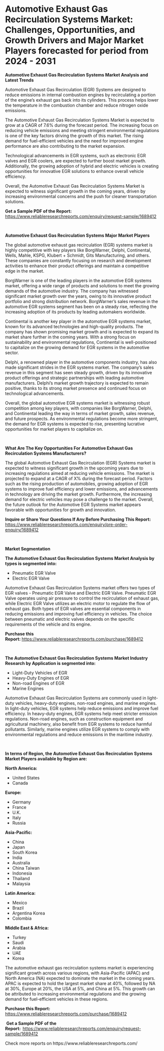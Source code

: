 <p><h1>Automotive Exhaust Gas Recirculation Systems Market: Challenges, Opportunities, and Growth Drivers and Major Market Players forecasted for period from 2024 - 2031</h1></p><p><strong>Automotive Exhaust Gas Recirculation Systems Market Analysis and Latest Trends</strong></p>
<p><p>Automotive Exhaust Gas Recirculation (EGR) Systems are designed to reduce emissions in internal combustion engines by recirculating a portion of the engine’s exhaust gas back into its cylinders. This process helps lower the temperature in the combustion chamber and reduce nitrogen oxide emissions. </p><p>The Automotive Exhaust Gas Recirculation Systems Market is expected to grow at a CAGR of 7.6% during the forecast period. The increasing focus on reducing vehicle emissions and meeting stringent environmental regulations is one of the key factors driving the growth of this market. The rising demand for fuel-efficient vehicles and the need for improved engine performance are also contributing to the market expansion.</p><p>Technological advancements in EGR systems, such as electronic EGR valves and EGR coolers, are expected to further boost market growth. Additionally, the growing adoption of hybrid and electric vehicles is creating opportunities for innovative EGR solutions to enhance overall vehicle efficiency.</p><p>Overall, the Automotive Exhaust Gas Recirculation Systems Market is expected to witness significant growth in the coming years, driven by increasing environmental concerns and the push for cleaner transportation solutions.</p></p>
<p><strong>Get a Sample PDF of the Report:&nbsp;</strong> <a href="https://www.reliableresearchreports.com/enquiry/request-sample/1689412">https://www.reliableresearchreports.com/enquiry/request-sample/1689412</a></p>
<p>&nbsp;</p>
<p><strong>Automotive Exhaust Gas Recirculation Systems Major Market Players</strong></p>
<p><p>The global automotive exhaust gas recirculation (EGR) systems market is highly competitive with key players like BorgWarner, Delphi, Continental, Wells, Mahle, KSPG, Klubert + Schmidt, Gits Manufacturing, and others. These companies are constantly focusing on research and development activities to enhance their product offerings and maintain a competitive edge in the market.</p><p>BorgWarner is one of the leading players in the automotive EGR systems market, offering a wide range of products and solutions to meet the growing demands of the automotive industry. The company has witnessed significant market growth over the years, owing to its innovative product portfolio and strong distribution network. BorgWarner’s sales revenue in the automotive EGR systems segment has been on a steady rise, reflecting the increasing adoption of its products by leading automakers worldwide.</p><p>Continental is another key player in the automotive EGR systems market, known for its advanced technologies and high-quality products. The company has shown promising market growth and is expected to expand its market share further in the coming years. With a strong focus on sustainability and environmental regulations, Continental is well-positioned to capitalize on the growing demand for EGR systems in the automotive sector.</p><p>Delphi, a renowned player in the automotive components industry, has also made significant strides in the EGR systems market. The company’s sales revenue in this segment has seen steady growth, driven by its innovative product offerings and strategic partnerships with leading automotive manufacturers. Delphi’s market growth trajectory is expected to remain positive, thanks to its strong market presence and continued focus on technological advancements.</p><p>Overall, the global automotive EGR systems market is witnessing robust competition among key players, with companies like BorgWarner, Delphi, and Continental leading the way in terms of market growth, sales revenue, and future prospects. As environmental regulations become more stringent, the demand for EGR systems is expected to rise, presenting lucrative opportunities for market players to capitalize on.</p></p>
<p>&nbsp;</p>
<p><strong>What Are The Key Opportunities For Automotive Exhaust Gas Recirculation Systems Manufacturers?</strong></p>
<p><p>The global Automotive Exhaust Gas Recirculation (EGR) Systems market is expected to witness significant growth in the upcoming years due to increasing regulations aimed at reducing vehicle emissions. The market is projected to expand at a CAGR of X% during the forecast period. Factors such as the rising production of automobiles, growing adoption of EGR systems to improve fuel efficiency and lower emissions, and advancements in technology are driving the market growth. Furthermore, the increasing demand for electric vehicles may pose a challenge to the market. Overall, the future outlook for the Automotive EGR Systems market appears favorable with opportunities for growth and innovation.</p></p>
<p><strong>Inquire or Share Your Questions If Any Before Purchasing This Report:</strong> <a href="https://www.reliableresearchreports.com/enquiry/pre-order-enquiry/1689412">https://www.reliableresearchreports.com/enquiry/pre-order-enquiry/1689412</a></p>
<p>&nbsp;</p>
<p><strong>Market Segmentation</strong></p>
<p><strong>The Automotive Exhaust Gas Recirculation Systems Market Analysis by types is segmented into:</strong></p>
<p><ul><li>Pneumatic EGR Valve</li><li>Electric EGR Valve</li></ul></p>
<p><p>Automotive Exhaust Gas Recirculation Systems market offers two types of EGR valves - Pneumatic EGR Valve and Electric EGR Valve. Pneumatic EGR Valve operates using air pressure to control the recirculation of exhaust gas, while Electric EGR Valve utilizes an electric motor to regulate the flow of exhaust gas. Both types of EGR valves are essential components in reducing emissions and improving fuel efficiency in vehicles. The choice between pneumatic and electric valves depends on the specific requirements of the vehicle and its engine.</p></p>
<p><strong>Purchase this Report:&nbsp;</strong><a href="https://www.reliableresearchreports.com/purchase/1689412">https://www.reliableresearchreports.com/purchase/1689412</a></p>
<p>&nbsp;</p>
<p><strong>The Automotive Exhaust Gas Recirculation Systems Market Industry Research by Application is segmented into:</strong></p>
<p><ul><li>Light-Duty Vehicles of EGR</li><li>Heavy-Duty Engines of EGR</li><li>Non-road Engines of EGR</li><li>Marine Engines</li></ul></p>
<p><p>Automotive Exhaust Gas Recirculation Systems are commonly used in light-duty vehicles, heavy-duty engines, non-road engines, and marine engines. In light-duty vehicles, EGR systems help reduce emissions and improve fuel efficiency. In heavy-duty engines, EGR systems help meet stricter emission regulations. Non-road engines, such as construction equipment and agricultural machinery, also benefit from EGR systems to reduce harmful pollutants. Similarly, marine engines utilize EGR systems to comply with environmental regulations and reduce emissions in the maritime industry.</p></p>
<p>&nbsp;</p>
<p><strong>In terms of Region, the Automotive Exhaust Gas Recirculation Systems Market Players available by Region are:</strong></p>
<p>
    <p> <strong> North America: </strong>
        <ul>
            <li>United States</li>
            <li>Canada</li>
        </ul>
        </p> 
    <p> <strong> Europe: </strong>
        <ul>
            <li>Germany</li>
            <li>France</li>
            <li>U.K.</li>
            <li>Italy</li>
            <li>Russia</li>
        </ul>
        </p> 
    <p> <strong> Asia-Pacific: </strong>
        <ul>
            <li>China</li>
            <li>Japan</li>
            <li>South Korea</li>
            <li>India</li>
            <li>Australia</li>
            <li>China Taiwan</li>
            <li>Indonesia</li>
            <li>Thailand</li>
            <li>Malaysia</li>
        </ul>
        </p> 
    <p> <strong> Latin America: </strong>
        <ul>
            <li>Mexico</li>
            <li>Brazil</li>
            <li>Argentina Korea</li>
            <li>Colombia</li>
        </ul>
        </p> 
    <p> <strong> Middle East & Africa: </strong>
        <ul>
            <li>Turkey</li>
            <li>Saudi</li>
            <li>Arabia</li>
            <li>UAE</li>
            <li>Korea</li>
        </ul>
    </p>
    </p>
<p><p>The automotive exhaust gas recirculation systems market is experiencing significant growth across various regions, with Asia-Pacific (APAC) and North America (NA) expected to dominate the market in the coming years. APAC is expected to hold the largest market share at 40%, followed by NA at 30%, Europe at 20%, the USA at 5%, and China at 5%. This growth can be attributed to increasing environmental regulations and the growing demand for fuel-efficient vehicles in these regions.</p></p>
<p><strong>Purchase this Report: </strong><a href="https://www.reliableresearchreports.com/purchase/1689412">https://www.reliableresearchreports.com/purchase/1689412</a></p>
<p>&nbsp;<strong>Get a Sample PDF of the Report:&nbsp;&nbsp;</strong><a href="https://www.reliableresearchreports.com/enquiry/request-sample/1689412">https://www.reliableresearchreports.com/enquiry/request-sample/1689412</a></p>
<p><strong></strong></p>
<p>Check more reports on https://www.reliableresearchreports.com/</p>